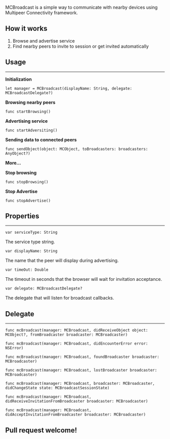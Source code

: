 MCBroadcast is a simple way to communicate with nearby devices using Multipeer Connectivity framework.

How it works
------------

 1. Browse and advertise service
 2. Find nearby peers to invite to session or get invited automatically

Usage
----
----------
**Initialization**

`let manager = MCBroadcast(displayName: String, delegate: MCBroadcastDelegate?)`


**Browsing nearby peers**

 `func startBrowsing()`
 

**Advertising service**

`func startAdversiting()`


**Sending data to connected peers**

`func sendObject(object: MCObject, toBroadcasters: broadcasters: AnyObject?)`


**More...**

**Stop browsing**

`func stopBrowsing()`


**Stop Advertise**

`func stopAdvertise()`


Properties
----------
----------
`var serviceType: String`

The service type string.


`var displayName: String`

The name that the peer will display during advertising.


`var timeOut: Double`

The timeout in seconds that the browser will wait for invitation acceptance.


`var delegate: MCBroadcastDelegate?`

The delegate that will listen for broadcast callbacks.


Delegate
--------

----------
`func mcBroadcast(manager: MCBroadcast, didReceiveObject object: MCObject?, fromBroadcaster broadcaster: MCBroadcaster)`

`func mcBroadcast(manager: MCBroadcast, didEncounterError error: NSError)`

`func mcBroadcast(manager: MCBroadcast, foundBroadcaster broadcaster: MCBroadcaster)`

`func mcBroadcast(manager: MCBroadcast, lostBroadcaster broadcaster: MCBroadcaster)`

`func mcBroadcast(manager: MCBroadcast, broadcaster: MCBroadcaster, didChangeState state: MCBroadcastSessionState)`

`func mcBroadcast(manager: MCBroadcast, didReceiveInvitationFromBroadcaster broadcaster: MCBroadcaster)`

`func mcBroadcast(manager: MCBroadcast, didAcceptInvitationFromBroadcaster broadcaster: MCBroadcaster)`


Pull request welcome!
---------------------
